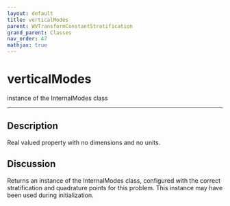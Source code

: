 ```yaml
---
layout: default
title: verticalModes
parent: WVTransformConstantStratification
grand_parent: Classes
nav_order: 47
mathjax: true
---
```


#  verticalModes

instance of the InternalModes class


---

## Description
Real valued property with no dimensions and no units.

## Discussion

Returns an instance of the InternalModes class, configured with the correct stratification and quadrature points for this problem. This instance may have been used during initialization.

